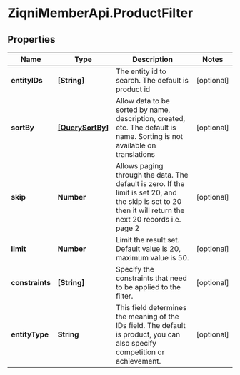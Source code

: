 # ZiqniMemberApi.ProductFilter

## Properties

Name | Type | Description | Notes
------------ | ------------- | ------------- | -------------
**entityIDs** | **[String]** | The entity id to search. The default is product id | [optional] 
**sortBy** | [**[QuerySortBy]**](QuerySortBy.md) | Allow data to be sorted by name, description, created, etc. The default is name. Sorting is not available on translations | [optional] 
**skip** | **Number** | Allows paging through the data. The default is zero. If the limit is set 20, and the skip is set to 20 then it will return the next 20 records i.e. page 2 | [optional] 
**limit** | **Number** | Limit the result set. Default value is 20, maximum value is 50. | [optional] 
**constraints** | **[String]** | Specify the constraints that need to be applied to the filter. | [optional] 
**entityType** | **String** | This field determines the meaning of the IDs field. The default is product, you can also specify competition or achievement. | [optional] 


